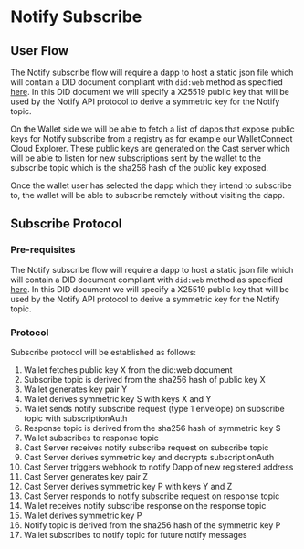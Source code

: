 # Notify Subscribe

## User Flow

The Notify subscribe flow will require a dapp to host a static json file which will contain a DID document compliant with `did:web` method as specified [here](https://w3c-ccg.github.io/did-method-web/). In this DID document we will specify a X25519 public key that will be used by the Notify API protocol to derive a symmetric key for the Notify topic.

On the Wallet side we will be able to fetch a list of dapps that expose public keys for Notify subscribe from a registry as for example our WalletConnect Cloud Explorer. These public keys are generated on the Cast server which will be able to listen for new subscriptions sent by the wallet to the subscribe topic which is the sha256 hash of the public key exposed.

Once the wallet user has selected the dapp which they intend to subscribe to, the wallet will be able to subscribe remotely without visiting the dapp.

## Subscribe Protocol

### Pre-requisites

The Notify subscribe flow will require a dapp to host a static json file which will contain a DID document compliant with `did:web` method as specified [here](https://w3c-ccg.github.io/did-method-web/). In this DID document we will specify a X25519 public key that will be used by the Notify API protocol to derive a symmetric key for the Notify topic.



### Protocol

Subscribe protocol will be established as follows:

1. Wallet fetches public key X from the did:web document
2. Subscribe topic is derived from the sha256 hash of public key X
3. Wallet generates key pair Y
4. Wallet derives symmetric key S with keys X and Y
5. Wallet sends notify subscribe request (type 1 envelope) on subscribe topic with subscriptionAuth
6. Response topic is derived from the sha256 hash of symmetric key S
7. Wallet subscribes to response topic
8. Cast Server receives notify subscribe request on subscribe topic
9. Cast Server derives symmetric key and decrypts subscriptionAuth
10. Cast Server triggers webhook to notify Dapp of new registered address
11. Cast Server generates key pair Z
12. Cast Server derives symmetric key P with keys Y and Z
13. Cast Server responds to notify subscribe request on response topic
14. Wallet receives notify subscribe response on the response topic
15. Wallet derives symmetric key P
16. Notify topic is derived from the sha256 hash of the symmetric key P
17. Wallet subscribes to notify topic for future notify messages
